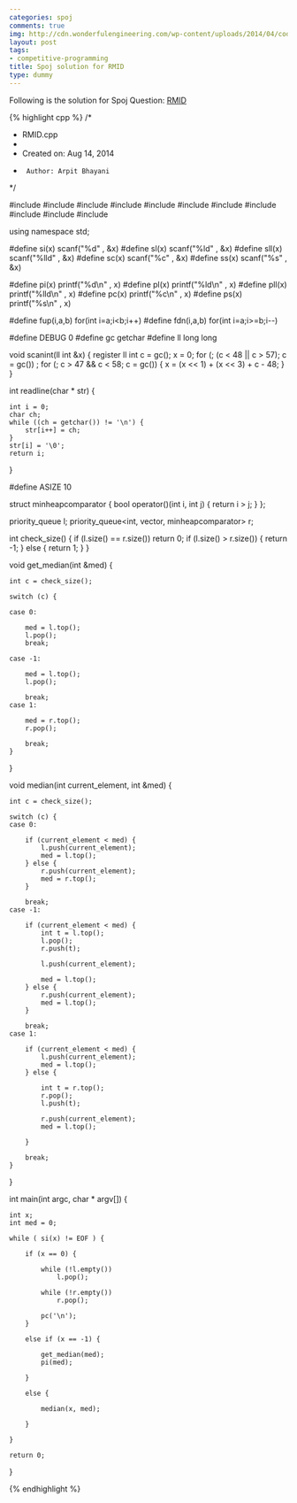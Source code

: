 ```yaml
---
categories: spoj
comments: true
img: http://cdn.wonderfulengineering.com/wp-content/uploads/2014/04/code-wallpaper-6.png
layout: post
tags:
- competitive-programming
title: Spoj solution for RMID
type: dummy
---
```


Following is the solution for Spoj Question: [RMID](http://www.spoj.com/problems/RMID/)

{% highlight cpp %}
/*
 * RMID.cpp
 *
 *  Created on: Aug 14, 2014
 *      Author: Arpit Bhayani
 */

#include <map>
#include <set>
#include <cstring>
#include <stack>
#include <vector>
#include <queue>
#include <list>
#include <cstdio>
#include <cstdlib>
#include <iostream>
#include <climits>

using namespace std;

#define si(x) scanf("%d" , &x)
#define sl(x) scanf("%ld" , &x)
#define sll(x) scanf("%lld" , &x)
#define sc(x) scanf("%c" , &x)
#define ss(x) scanf("%s" , &x)

#define pi(x) printf("%d\n" , x)
#define pl(x) printf("%ld\n" , x)
#define pll(x) printf("%lld\n" , x)
#define pc(x) printf("%c\n" , x)
#define ps(x) printf("%s\n" , x)

#define fup(i,a,b) for(int i=a;i<b;i++)
#define fdn(i,a,b) for(int i=a;i>=b;i--)

#define DEBUG 0
#define gc getchar
#define ll long long

void scanint(ll int &x) {
	register ll int c = gc();
	x = 0;
	for (; (c < 48 || c > 57); c = gc())
		;
	for (; c > 47 && c < 58; c = gc()) {
		x = (x << 1) + (x << 3) + c - 48;
	}
}

int readline(char * str) {

	int i = 0;
	char ch;
	while ((ch = getchar()) != '\n') {
		str[i++] = ch;
	}
	str[i] = '\0';
	return i;
}

#define ASIZE 10

struct minheapcomparator {
	bool operator()(int i, int j) {
		return i > j;
	}
};

priority_queue<int> l;
priority_queue<int, vector<int>, minheapcomparator> r;

int check_size() {
	if (l.size() == r.size())
		return 0;
	if (l.size() > r.size()) {
		return -1;
	} else {
		return 1;
	}
}

void get_median(int &med) {

	int c = check_size();

	switch (c) {

	case 0:

		med = l.top();
		l.pop();
		break;

	case -1:

		med = l.top();
		l.pop();

		break;
	case 1:

		med = r.top();
		r.pop();

		break;
	}

}

void median(int current_element, int &med) {

	int c = check_size();

	switch (c) {
	case 0:

		if (current_element < med) {
			l.push(current_element);
			med = l.top();
		} else {
			r.push(current_element);
			med = r.top();
		}

		break;
	case -1:

		if (current_element < med) {
			int t = l.top();
			l.pop();
			r.push(t);

			l.push(current_element);

			med = l.top();
		} else {
			r.push(current_element);
			med = l.top();
		}

		break;
	case 1:

		if (current_element < med) {
			l.push(current_element);
			med = l.top();
		} else {

			int t = r.top();
			r.pop();
			l.push(t);

			r.push(current_element);
			med = l.top();

		}

		break;
	}

}

int main(int argc, char * argv[]) {

	int x;
	int med = 0;

	while ( si(x) != EOF ) {

		if (x == 0) {

			while (!l.empty())
				l.pop();

			while (!r.empty())
				r.pop();

			pc('\n');
		}

		else if (x == -1) {

			get_median(med);
			pi(med);

		}

		else {

			median(x, med);

		}

	}

	return 0;
}

{% endhighlight %}